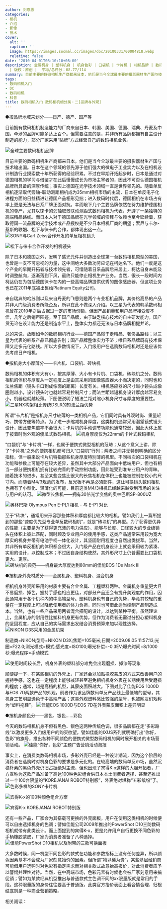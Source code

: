 ```yaml
---
author: 刘恩惠
categories:
- 相机
- 介绍
- 影像
- 技术
cover:
  alt: ''
  caption: ''
  image: https://images.soomal.cc/images/doc/20100331/00004818.webp
  relative: false
date: '2010-04-01T08:10:10+08:00'
description: 金属机身 | 塑料机身 | 机身色彩 | 口袋机 | 卡片机 | 相机品牌 | 数码相机分类 | 砖块机 | 源自：www.soomal.com
  | 版权：原创 |  平均/总评分：08.77/114
summary: 目前主要的数码相机生产商都来日本，他们是当今全球最主要的摄影器材生产国与技术输出国。日本在这个领域的领先源于他们强大的微电子工业实力以及在相机设计制造行业摸索数十年所获得的经验积累。不过在早期开拓起步时，日本是通过对德国相机的学习与借鉴才在此后慢慢成长为市场主宰者的，因此不可否认德国相机品牌所具备的深厚传统……
tags:
- 数码相机入门
- DC
- 数码相机
- 科普
title: 数码相机入门 数码相机细分类・二[品牌与外观]
---
```


●按品牌地域来划分――日产、德产、国产等



目前拥有数码相机制造能力的厂商来自日本、韩国、美国、德国、瑞典、丹麦及中国，牵涉的品牌可能多达上百个。但需要注意的是，并非所有品牌都拥有自主设计制造的能力，部分厂家采用“贴牌”方式经营自己的数码相机业务。

![全球主要数码相机品牌](https://images.soomal.cc/images/doc/20100401/00004822.webp)





目前主要的数码相机生产商都来日本，他们是当今全球最主要的摄影器材生产国与技术输出国。日本在这个领域的领先源于他们强大的微电子工业实力以及在相机设计制造行业摸索数十年所获得的经验积累。不过在早期开拓起步时，日本是通过对德国相机的学习与借鉴才在此后慢慢成长为市场主宰者的，因此不可否认德国相机品牌所具备的深厚传统；事实上德国在光学技术领域一直是世界领先的。随着单反相机逐渐取代旁轴-联动测距相机成为35mm相机市场的主流，日本在单反电子化进程方面的日益精进让德国产品相形见拙；进入数码时代后，德国相机在市场占有率上更是无法与日系厂牌正面对抗。幸而眼下几个主要品牌依然在努力维护德国相机的尊严，尤其以徕卡的旁轴取景联动测距式数码相机为代表，开辟了一条独特的高端精品路线。而日本人对于德国品牌在光学领域的崇拜与依赖也至今延续着，获取德国一流品牌的光学技术或产品授权是不少日本相机厂商的期望；索尼与卡尔-蔡斯的联姻、松下与徕卡的合作，都体现出这一点。
![SONY与Carl Zeiss合作开发的单反相机镜头](https://images.soomal.cc/images/doc/20100331/00004807.webp)




![松下与徕卡合作开发的相机镜头](https://images.soomal.cc/images/doc/20100331/00004808.webp)





除了日本和德国之外，发明了感光元件并创造出全球第一台数码相机原型的美国，也曾是一支不可忽视的力量，这中间绝大多数功劳应记在柯达名下。他们一度是这个产业的早期开拓者与技术领先者，可惜随着日系品牌后来居上，柯达自身未能及时调整航向，逐渐落到下风，最终只能停止相机生产业务。当然，很长一段时间内柯达仍在为包括德国徕卡在内的一些高端品牌提供优秀的图像感应器，但这项业务也已在2011年底被出售给Platinum Equity公司。

来自瑞典的哈苏则以及来自丹麦的飞思则是两个专业相机品牌，其价格高昂的产品并非入门级消费者所能企及，所以在此不做深入介绍。以三星为代表的韩系数码相机曾在2010年之后占据过一定的市场份额，但因产品销量和用户品牌接受度不佳，几年之后销声匿迹。至于国产品牌，由于缺乏核心技术的自主研发能力，国产货无论在设计能力还是制造水平上，整体实力都还无法与日本品牌相提并论。

总的来说，放眼如今的数码相机行业――德国产品惯于走精品、奢侈品路线；以三星为代表的韩系产品已彻底告别；国产品牌整体实力不济；唯日系品牌既有技术保障又走多元化路线。所以大多数情况下，入门级用户在选购数码相机时还是应该优先考虑日产相机。

●按机身大小厚薄分――卡片机、口袋机、砖块机

数码相机的体积有大有小，按其厚薄、大小有卡片机、口袋机、砖块机之分。数码相机的体积与厚度从一定程度上是由其采用的图像感应器大小而决定的，同时也和法兰焦距（镜头卡口到成像面的距离）长度有关。相机感应器的尺寸越小镜头成像圈则越小，设计镜头时也就越容易控制尺寸；而法兰距越短机身设计厚度越容易变小，机器也就越轻薄。下图便说明了短法兰距对缩小机身尺寸与厚度的重要性。
![三星NX构架相比传统DSLR的短法兰距优势](https://images.soomal.cc/images/doc/20100105/00003535.webp)





所谓“卡片机”是指机身尺寸较薄的一类相机产品，它们同时具有外观时尚、重量轻巧、携带方便等特点。为了进一步缩减机身厚度，这类相机通常采用潜望镜式镜头设计，因此变焦倍率不会很大；卡片机的手动调节功能也通常较弱，因此大体上属于披着时尚外观的傻瓜式数码相机。
![机身厚度仅为22mm的卡片式数码相机](https://images.soomal.cc/images/doc/20100331/00004809.webp)





“口袋机”与“卡片机”一样，也属于便携式微型相机的范畴；从这个意义上讲，除了“卡片机”之外的便携相机都可归入“口袋机”行列；两者之间并无特别明确的区分指标，但一般来说卡片机特指那些机身厚度特别薄的机型。不同档次的口袋相机在功能和参数上可能存在较大差异，虽然其中大部分产品面向中低端用户，但也有相当一部分便携相机拥有比较完善的手动控制功能，因此能受到准专业用户的青睐。随着技术的进步，甚至某些变焦比很大的长焦相机在体积上也能被控制在较小的尺寸内。而随着M4/3规范的发布，反光板不再是必须部件，这让可换镜头数码相机也拥有了小型化、轻薄化的可能，目前这类M4/3相机已经越来越受到市场的关注与用户的认可。
![微型长焦机――拥有30倍光学变焦的奥林巴斯SP-800UZ](https://images.soomal.cc/images/doc/20100331/00004810.webp)




![奥林巴斯 Olympus Pen E-PL1 相机 - 与 E-P1 对比](https://images.soomal.cc/images/doc/20100319/00004557.webp)





至于“砖块”，通常用来形容那些体积和厚度都比较大的相机。譬如我们上一篇所提到的那些“速度优先型专业单反数码相机”，就是“砖块机”的典型。为了获得更优异的性能（主要是为了获得更充沛的电力供应）、能够与长度、口径较大的专业级镜头在体积上彼此匹配，同时顾及专业用户的使用手感，这类产品通常采用较为宽大厚实的机身并带有电池手柄一体化设计，其坚固耐用程度也自然出类拔萃。当然，并非所有单反相机的体积都会很大，入门级产品在机身设计上就会采用较为紧凑、实用的设计，以控制成本；不过因自身结构使然，其外形尺寸上仍普遍要比口袋机更大、更厚。
![砖块机的典范――机身最大厚度达到80mm的佳能EOS 1Ds Mark III](https://images.soomal.cc/images/doc/20100331/00004811.webp)





●按机身外壳材质分――金属机身、塑料机身、混合机身

相机机身外壳所采用的材质主要有合金金属、工程塑料两种。金属机身重量更大且不易磨损、掉色，握持手感也相应更佳，对部分产品还会有提升美观度的作用，因此通常用于各个机种内的中高端型号。塑料机身也有自己的优势，毕竟其较轻的重量在一定程度上可以降低使用者的体力负担，同时也可借此适当控制产品制造成本。当然，也有一些产品采用两者混合搭配的设计，以达到某种平衡。虽然理论上，金属机身的耐用性比塑料机身更有优势，但作为消费者无需过分担心塑料机身的坚固程度，应从自己的实际需求出发结合消费预算来加以理性选择。
![NIKON D3S采用的金属机架](https://images.soomal.cc/images/doc/20100331/00004812.webp)

制造商=NIKON;型号=NIKON D3X;焦距=105毫米;日期=2009.08.05 11:57:13;光圈=F22.0;测光模式=模式;感光度=ISO100;曝光补偿=-0.3EV;曝光时间=8/1000秒;曝光程序=手动模式


![使用时间较长后，机身外表的塑料部分难免会出现磨损、掉漆等现象](https://images.soomal.cc/images/doc/20100331/00004813.webp)





顺便提一下，在某些相机的外壳上，厂家还会以加贴橡胶蒙皮的方式来改善用户的握持手感，这也在一定程度上能够减轻甚至避免相机机身外表在长期使用后受磨损的程度；通常，越是高档的机型，其蒙皮面积越大。下图对比了佳能EOS 1000D与EOS 7D两款产品的外观，前者作为该品牌数码单反产品线上最低端的型号，其机身工艺明显逊色于中高端产品；这类外观塑料感比较强的型号，也被网友们戏称为“塑料拖鞋”。
![佳能EOS 1000D与EOS 7D在外表蒙皮面积上差异明显](https://images.soomal.cc/images/doc/20100331/00004814.webp)





●按机身颜色分――黑色、银色……彩色

今天的数码相机机身不但有黑色、银色这两种传统色调，很多品牌都在走“多彩路线”以激发更多入门级用户的购买欲望。譬如佳能的IXUS系列就明确打出“你好，色彩”的旗号，推出各种不同颜色的便携式微型数码相机的同时展开相关的市场营销活动。
![佳能“你好，色彩”主题广告营销活动海报](https://images.soomal.cc/images/doc/20100331/00004819.webp)





事实上，在消费类数码相机市场，多彩外壳已经是一种设计潮流，因为这个阶层的消费者在选购时对机身色彩的要求是多元化的。在较高端的数码单反市场，虽然沉稳朴素的黑色外壳仍旧占据绝对主流，但也出现了宾得K-x这样的大胆开拓者，厂方宣称为这款产品准备了高达100种色彩组合供日本本土消费者选择，甚至还推出过一个100台限量的“KOREJANAI ROBOT特别版”，外表绝对堪称“五彩缤纷”了。
![色彩多样的SONY卡片机](https://images.soomal.cc/images/doc/20100331/00004815.webp)




![宾得K-x的100种颜色组合方案](https://images.soomal.cc/images/doc/20100331/00004817.webp)




![宾得K-x KOREJANAI ROBOT特别版](https://images.soomal.cc/images/doc/20100331/00004816.webp)





还有一些产品，厂家会为其搭载可更换的外壳面板，用户在使用这类相机的时候便可以自由选择机身的色调；譬如佳能公司2009年推出的PowerShot D10三防数码相机就带有此类设计。而上面提到的宾得K-x，更是允许用户自行更换不同色彩的手柄橡胶蒙皮，厂家为消费者准备了八种选择。
![佳能PowerShot D10相机以及附带的三款可换面板](https://images.soomal.cc/images/doc/20100331/00004818.webp)





大多数时候，同一机型不同色彩的款式在功能和参数指标上没有任何差异，所以颜色因素基本不会成为厂家刻意抬价的因素。但所谓“物以稀为贵”，某些基层经销商可能借用户选购时对色彩有指定需求而对相关款式故意抬高报价，对此消费者应予以警惕并理性对待。当然，在中高端市场，色彩元素有时候也会被厂家刻意用来搞促销；譬如为某款经典机型推出与普通款式主色调不同的xx限量版就是常用的手段。这种限量版的身价往往要高于普通版，此类官方抬价表面上看合情合理，归根结底则是一种商业营销策略。

相关阅读：